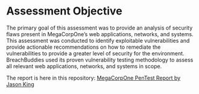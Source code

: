 # Assessment Objective
The primary goal of this assessment was to provide an analysis of security flaws present in MegaCorpOne’s web applications, networks, and systems. This assessment was conducted to identify exploitable vulnerabilities and provide actionable recommendations on how to remediate the vulnerabilities to provide a greater level of security for the environment.
BreachBuddies used its proven vulnerability testing methodology to assess all relevant web applications, networks, and systems in scope.

The report is here in this repository: <a href="https://github.com/HTR2A/SYD-UNI-CyberSec-Bootcamp/blob/main/16%20-%2017%20Penetration%20Testing%20(Linux%20%26%20Windows)/PenTest%20Report_Jason%20King.pdf">MegaCorpOne PenTest Report by Jason King</a>


